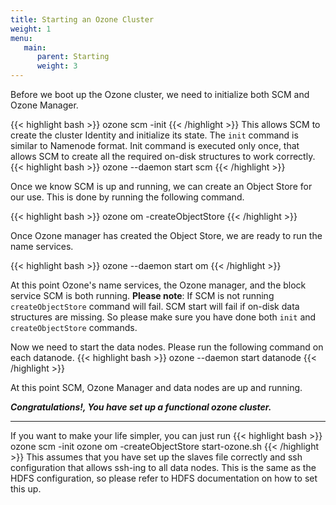 ```yaml
---
title: Starting an Ozone Cluster
weight: 1
menu:
   main:
      parent: Starting
      weight: 3
---
```

<!---
  Licensed to the Apache Software Foundation (ASF) under one or more
  contributor license agreements.  See the NOTICE file distributed with
  this work for additional information regarding copyright ownership.
  The ASF licenses this file to You under the Apache License, Version 2.0
  (the "License"); you may not use this file except in compliance with
  the License.  You may obtain a copy of the License at

      http://www.apache.org/licenses/LICENSE-2.0

  Unless required by applicable law or agreed to in writing, software
  distributed under the License is distributed on an "AS IS" BASIS,
  WITHOUT WARRANTIES OR CONDITIONS OF ANY KIND, either express or implied.
  See the License for the specific language governing permissions and
  limitations under the License.
-->

Before we boot up the Ozone cluster, we need to initialize both SCM and Ozone Manager.

{{< highlight bash >}}
ozone scm -init
{{< /highlight >}}
This allows SCM to create the cluster Identity and initialize its state.
The ```init``` command is similar to Namenode format. Init command is executed only once, that allows SCM to create all the required on-disk structures to work correctly.
{{< highlight bash >}}
ozone --daemon start scm
{{< /highlight >}}

Once we know SCM is up and running, we can create an Object Store for our use. This is done by running the following command.

{{< highlight bash >}}
ozone om -createObjectStore
{{< /highlight >}}


Once Ozone manager has created the Object Store, we are ready to run the name
services.

{{< highlight bash >}}
ozone --daemon start om
{{< /highlight >}}

At this point Ozone's name services, the Ozone manager, and the block service  SCM is both running.
**Please note**: If SCM is not running
```createObjectStore``` command will fail. SCM start will fail if on-disk data structures are missing. So please make sure you have done both ```init``` and ```createObjectStore``` commands.

Now we need to start the data nodes. Please run the following command on each datanode.
{{< highlight bash >}}
ozone --daemon start datanode
{{< /highlight >}}

At this point SCM, Ozone Manager and data nodes are up and running.

***Congratulations!, You have set up a functional ozone cluster.***

-------
If you want to make your life simpler, you can just run
{{< highlight bash >}}
ozone scm -init
ozone om -createObjectStore
start-ozone.sh
{{< /highlight >}}
This assumes that you have set up the slaves file correctly and ssh
configuration that allows ssh-ing to all data nodes. This is the same as the
HDFS configuration, so please refer to HDFS documentation on how to set this
up.
